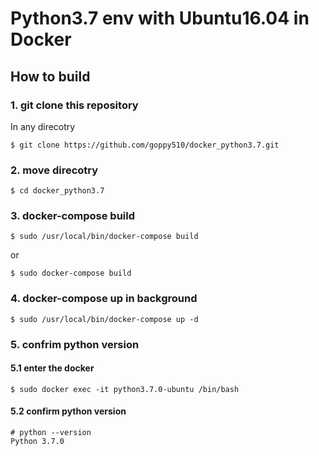 # Python3.7 env with Ubuntu16.04 in Docker

## How to build

### 1. git clone this repository

In any direcotry

```
$ git clone https://github.com/goppy510/docker_python3.7.git
```

### 2. move direcotry

```
$ cd docker_python3.7
```

### 3. docker-compose build

```
$ sudo /usr/local/bin/docker-compose build
```

or

```
$ sudo docker-compose build
```

### 4. docker-compose up in background

```
$ sudo /usr/local/bin/docker-compose up -d
```

### 5. confrim python version

#### 5.1 enter the docker

```
$ sudo docker exec -it python3.7.0-ubuntu /bin/bash
```

#### 5.2 confirm python version

```
# python --version
Python 3.7.0
```
